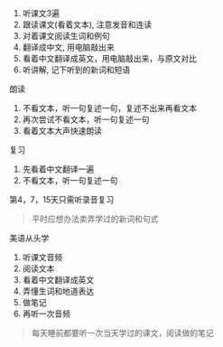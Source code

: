 1. 听课文3遍
2. 跟读课文(看着文本), 注意发音和连读
3. 对着课文阅读生词和例句
4. 翻译成中文, 用电脑敲出来
5. 看着中文翻译成英文，用电脑敲出来，与原文对比
6. 听讲解, 记下听到的新词和短语

朗读
1. 不看文本，听一句复述一句，复述不出来再看文本
2. 再次尝试不看文本，听一句复述一句
3. 看着文本大声快速朗读

复习
1. 先看着中文翻译一遍
2. 不看文本，听一句复述一句



第4，7，15天只需听录音复习

>  平时应想办法卖弄学过的新词和句式



美语从头学
1. 听课文音频
2. 阅读文本
3. 看着中文翻译成英文
4. 弄懂生词和地道表达
5. 做笔记
7. 再听一次音频


> 每天睡前都要听一次当天学过的课文，阅读做的笔记



